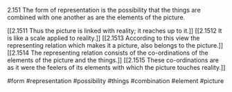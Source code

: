 2.151 The form of representation is the possibility that the things are combined with one another as are the elements of the picture.

[[2.1511 Thus the picture is linked with reality; it reaches up to it.]]
[[2.1512 It is like a scale applied to reality.]]
[[2.1513 According to this view the representing relation which makes it a picture, also belongs to the picture.]]
[[2.1514 The representing relation consists of the co-ordinations of the elements of the picture and the things.]]
[[2.1515 These co-ordinations are as it were the feelers of its elements with which the picture touches reality.]]

#form #representation #possibility #things #combination #element #picture 
